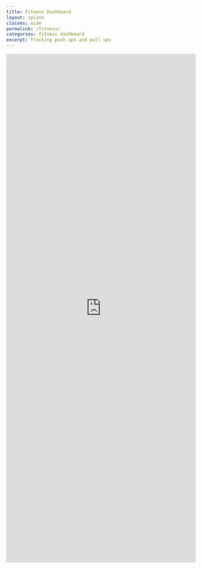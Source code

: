 ```yaml
---
title: Fitness Dashboard
layout: splash
classes: wide
permalink: /fitness/
categories: fitness dashboard
excerpt: Tracking push ups and pull ups
---
```


<html>
<iframe width="100%" height="1350" src="https://datastudio.google.com/embed/reporting/d40dfca7-1c75-4e53-8435-2e663c70346b/page/WqDLB" frameborder="0" style="border:0" allowfullscreen></iframe>
</html>
